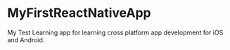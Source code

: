 # MyFirstReactNativeApp
My Test Learning app for learning cross platform app development for iOS and Android.

